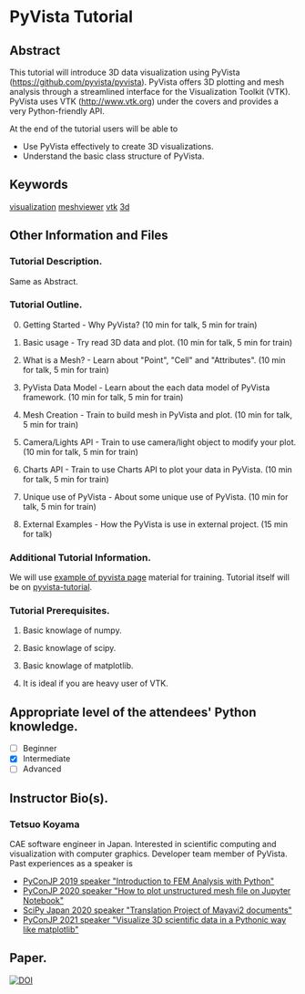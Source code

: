 # PyVista Tutorial

## Abstract

This tutorial will introduce 3D data visualization using PyVista (https://github.com/pyvista/pyvista).
PyVista offers 3D plotting and mesh analysis through a streamlined interface for the Visualization Toolkit (VTK).
PyVista uses VTK (http://www.vtk.org) under the covers and provides a very Python-friendly API.

At the end of the tutorial users will be able to

- Use PyVista effectively to create 3D visualizations. 
- Understand the basic class structure of PyVista.

## Keywords

[visualization](https://github.com/topics/visualization)
[meshviewer](https://github.com/topics/meshviewer)
[vtk](https://github.com/topics/vtk)
[3d](https://github.com/topics/3d)

## Other Information and Files

### Tutorial Description.
Same as Abstract.

### Tutorial Outline.

0. Getting Started - Why PyVista? (10 min for talk, 5 min for train)

1. Basic usage - Try read 3D data and plot.  (10 min for talk, 5 min for train)

2. What is a Mesh? - Learn about "Point", "Cell" and "Attributes". (10 min for talk, 5 min for train)

3. PyVista Data Model - Learn about the each data model of PyVista framework. (10 min for talk, 5 min for train)

4. Mesh Creation - Train to build mesh in PyVista and plot. (10 min for talk, 5 min for train)

5. Camera/Lights API - Train to use camera/light object to modify your plot. (10 min for talk, 5 min for train)

6. Charts API - Train to use Charts API to plot your data in PyVista. (10 min for talk, 5 min for train)

7. Unique use of PyVista -  About some unique use of PyVista. (10 min for talk, 5 min for train)

8. External Examples - How the PyVista is use in external project. (15 min for talk)

### Additional Tutorial Information.

We will use [example of pyvista page](https://docs.pyvista.org/examples/index.html) material for training.
Tutorial itself will be on [pyvista-tutorial](https://github.com/pyvista/pyvista-tutorial).

### Tutorial Prerequisites.

1. Basic knowlage of numpy.

2. Basic knowlage of scipy.

3. Basic knowlage of matplotlib.

4. It is ideal if you are heavy user of VTK.

## Appropriate level of the attendees' Python knowledge.

- [ ] Beginner
- [x] Intermediate
- [ ] Advanced

## Instructor Bio(s).

### Tetsuo Koyama

CAE software engineer in Japan.
Interested in scientific computing and visualization with computer graphics.
Developer team member of PyVista.
Past experiences as a speaker is
- [PyConJP 2019 speaker "Introduction to FEM Analysis with Python"](https://youtu.be/6JuB1GiDLQQ)
- [PyConJP 2020 speaker "How to plot unstructured mesh file on Jupyter Notebook"](https://youtu.be/X3Z54Kw4I6Y)
- [SciPy Japan 2020 speaker "Translation Project of Mayavi2 documents"](https://youtu.be/epxm9SjLMS0)
- [PyConJP 2021 speaker "Visualize 3D scientific data in a Pythonic way like matplotlib"](https://youtu.be/ru-nENLgleo)

## Paper.

[![DOI](https://joss.theoj.org/papers/10.21105/joss.01450/status.svg)](https://doi.org/10.21105/joss.01450)

